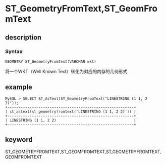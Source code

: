 # ST_GeometryFromText,ST_GeomFromText

## description

### Syntax

`GEOMETRY ST_GeometryFromText(VARCHAR wkt)`

将一个WKT（Well Known Text）转化为对应的内存的几何形式

## example

```Plain Text
MySQL > SELECT ST_AsText(ST_GeometryFromText("LINESTRING (1 1, 2 2)"));
+---------------------------------------------------------+
| st_astext(st_geometryfromtext('LINESTRING (1 1, 2 2)')) |
+---------------------------------------------------------+
| LINESTRING (1 1, 2 2)                                   |
+---------------------------------------------------------+
```

## keyword

ST_GEOMETRYFROMTEXT,ST_GEOMFROMTEXT,ST,GEOMETRYFROMTEXT,GEOMFROMTEXT
